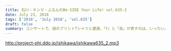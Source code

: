 ```yaml
---
title: 石川・ホンマ・ぶるんのBe-SIDE Your Life! vol.635-2
date: July 23, 2018
tags: ['2018', 'July 2018', 'vol.635']
draft: false
summary: コンサートで、謎のプリントTシャツと遭遇。「Y」と「高」が表すのは、いったい。。。KAGAWA
---
```


http://project-phi.ddo.jp/ishikawa/ishikawa635_2.mp3